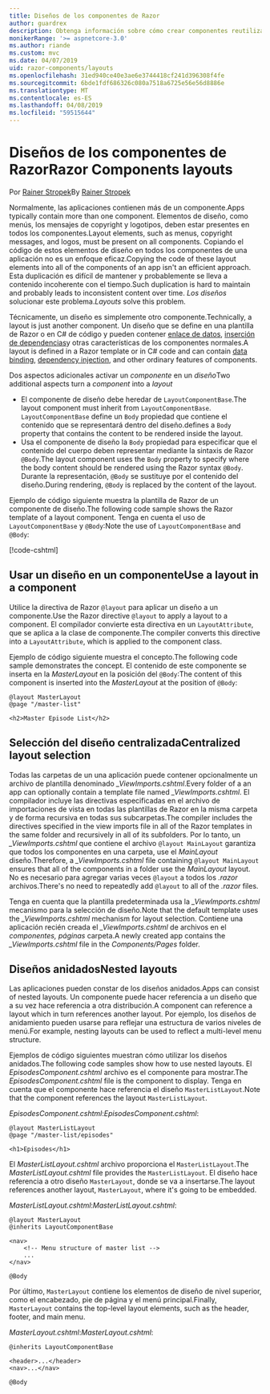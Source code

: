 ```yaml
---
title: Diseños de los componentes de Razor
author: guardrex
description: Obtenga información sobre cómo crear componentes reutilizables de diseño para las aplicaciones de componentes de Razor.
monikerRange: '>= aspnetcore-3.0'
ms.author: riande
ms.custom: mvc
ms.date: 04/07/2019
uid: razor-components/layouts
ms.openlocfilehash: 31ed940ce40e3ae6e3744418cf241d396308f4fe
ms.sourcegitcommit: 6bde1fdf686326c080a7518a6725e56e56d8886e
ms.translationtype: MT
ms.contentlocale: es-ES
ms.lasthandoff: 04/08/2019
ms.locfileid: "59515644"
---
```

# <a name="razor-components-layouts"></a><span data-ttu-id="f8f82-103">Diseños de los componentes de Razor</span><span class="sxs-lookup"><span data-stu-id="f8f82-103">Razor Components layouts</span></span>

<span data-ttu-id="f8f82-104">Por [Rainer Stropek](https://www.timecockpit.com)</span><span class="sxs-lookup"><span data-stu-id="f8f82-104">By [Rainer Stropek](https://www.timecockpit.com)</span></span>

<span data-ttu-id="f8f82-105">Normalmente, las aplicaciones contienen más de un componente.</span><span class="sxs-lookup"><span data-stu-id="f8f82-105">Apps typically contain more than one component.</span></span> <span data-ttu-id="f8f82-106">Elementos de diseño, como menús, los mensajes de copyright y logotipos, deben estar presentes en todos los componentes.</span><span class="sxs-lookup"><span data-stu-id="f8f82-106">Layout elements, such as menus, copyright messages, and logos, must be present on all components.</span></span> <span data-ttu-id="f8f82-107">Copiando el código de estos elementos de diseño en todos los componentes de una aplicación no es un enfoque eficaz.</span><span class="sxs-lookup"><span data-stu-id="f8f82-107">Copying the code of these layout elements into all of the components of an app isn't an efficient approach.</span></span> <span data-ttu-id="f8f82-108">Esta duplicación es difícil de mantener y probablemente se lleva a contenido incoherente con el tiempo.</span><span class="sxs-lookup"><span data-stu-id="f8f82-108">Such duplication is hard to maintain and probably leads to inconsistent content over time.</span></span> <span data-ttu-id="f8f82-109">*Los diseños* solucionar este problema.</span><span class="sxs-lookup"><span data-stu-id="f8f82-109">*Layouts* solve this problem.</span></span>

<span data-ttu-id="f8f82-110">Técnicamente, un diseño es simplemente otro componente.</span><span class="sxs-lookup"><span data-stu-id="f8f82-110">Technically, a layout is just another component.</span></span> <span data-ttu-id="f8f82-111">Un diseño que se define en una plantilla de Razor o en C# de código y pueden contener [enlace de datos](xref:razor-components/components#data-binding), [inserción de dependencias](xref:razor-components/dependency-injection)y otras características de los componentes normales.</span><span class="sxs-lookup"><span data-stu-id="f8f82-111">A layout is defined in a Razor template or in C# code and can contain [data binding](xref:razor-components/components#data-binding), [dependency injection](xref:razor-components/dependency-injection), and other ordinary features of components.</span></span>

<span data-ttu-id="f8f82-112">Dos aspectos adicionales activar un *componente* en un *diseño*</span><span class="sxs-lookup"><span data-stu-id="f8f82-112">Two additional aspects turn a *component* into a *layout*</span></span>

* <span data-ttu-id="f8f82-113">El componente de diseño debe heredar de `LayoutComponentBase`.</span><span class="sxs-lookup"><span data-stu-id="f8f82-113">The layout component must inherit from `LayoutComponentBase`.</span></span> `LayoutComponentBase` <span data-ttu-id="f8f82-114">define un `Body` propiedad que contiene el contenido que se representará dentro del diseño.</span><span class="sxs-lookup"><span data-stu-id="f8f82-114">defines a `Body` property that contains the content to be rendered inside the layout.</span></span>
* <span data-ttu-id="f8f82-115">Usa el componente de diseño la `Body` propiedad para especificar que el contenido del cuerpo deben representar mediante la sintaxis de Razor `@Body`.</span><span class="sxs-lookup"><span data-stu-id="f8f82-115">The layout component uses the `Body` property to specify where the body content should be rendered using the Razor syntax `@Body`.</span></span> <span data-ttu-id="f8f82-116">Durante la representación, `@Body` se sustituye por el contenido del diseño.</span><span class="sxs-lookup"><span data-stu-id="f8f82-116">During rendering, `@Body` is replaced by the content of the layout.</span></span>

<span data-ttu-id="f8f82-117">Ejemplo de código siguiente muestra la plantilla de Razor de un componente de diseño.</span><span class="sxs-lookup"><span data-stu-id="f8f82-117">The following code sample shows the Razor template of a layout component.</span></span> <span data-ttu-id="f8f82-118">Tenga en cuenta el uso de `LayoutComponentBase` y `@Body`:</span><span class="sxs-lookup"><span data-stu-id="f8f82-118">Note the use of `LayoutComponentBase` and `@Body`:</span></span>

[!code-cshtml[](layouts/sample_snapshot/3.x/MasterLayout.cshtml)]

## <a name="use-a-layout-in-a-component"></a><span data-ttu-id="f8f82-119">Usar un diseño en un componente</span><span class="sxs-lookup"><span data-stu-id="f8f82-119">Use a layout in a component</span></span>

<span data-ttu-id="f8f82-120">Utilice la directiva de Razor `@layout` para aplicar un diseño a un componente.</span><span class="sxs-lookup"><span data-stu-id="f8f82-120">Use the Razor directive `@layout` to apply a layout to a component.</span></span> <span data-ttu-id="f8f82-121">El compilador convierte esta directiva en un `LayoutAttribute`, que se aplica a la clase de componente.</span><span class="sxs-lookup"><span data-stu-id="f8f82-121">The compiler converts this directive into a `LayoutAttribute`, which is applied to the component class.</span></span>

<span data-ttu-id="f8f82-122">Ejemplo de código siguiente muestra el concepto.</span><span class="sxs-lookup"><span data-stu-id="f8f82-122">The following code sample demonstrates the concept.</span></span> <span data-ttu-id="f8f82-123">El contenido de este componente se inserta en la *MasterLayout* en la posición del `@Body`:</span><span class="sxs-lookup"><span data-stu-id="f8f82-123">The content of this component is inserted into the *MasterLayout* at the position of `@Body`:</span></span>

```cshtml
@layout MasterLayout
@page "/master-list"

<h2>Master Episode List</h2>
```

## <a name="centralized-layout-selection"></a><span data-ttu-id="f8f82-124">Selección del diseño centralizada</span><span class="sxs-lookup"><span data-stu-id="f8f82-124">Centralized layout selection</span></span>

<span data-ttu-id="f8f82-125">Todas las carpetas de un una aplicación puede contener opcionalmente un archivo de plantilla denominado *_ViewImports.cshtml*.</span><span class="sxs-lookup"><span data-stu-id="f8f82-125">Every folder of a an app can optionally contain a template file named *_ViewImports.cshtml*.</span></span> <span data-ttu-id="f8f82-126">El compilador incluye las directivas especificadas en el archivo de importaciones de vista en todas las plantillas de Razor en la misma carpeta y de forma recursiva en todas sus subcarpetas.</span><span class="sxs-lookup"><span data-stu-id="f8f82-126">The compiler includes the directives specified in the view imports file in all of the Razor templates in the same folder and recursively in all of its subfolders.</span></span> <span data-ttu-id="f8f82-127">Por lo tanto, un *_ViewImports.cshtml* que contiene el archivo `@layout MainLayout` garantiza que todos los componentes en una carpeta, use el *MainLayout* diseño.</span><span class="sxs-lookup"><span data-stu-id="f8f82-127">Therefore, a *_ViewImports.cshtml* file containing `@layout MainLayout` ensures that all of the components in a folder use the *MainLayout* layout.</span></span> <span data-ttu-id="f8f82-128">No es necesario para agregar varias veces `@layout` a todos los *.razor* archivos.</span><span class="sxs-lookup"><span data-stu-id="f8f82-128">There's no need to repeatedly add `@layout` to all of the *.razor* files.</span></span>

<span data-ttu-id="f8f82-129">Tenga en cuenta que la plantilla predeterminada usa la *_ViewImports.cshtml* mecanismo para la selección de diseño.</span><span class="sxs-lookup"><span data-stu-id="f8f82-129">Note that the default template uses the *_ViewImports.cshtml* mechanism for layout selection.</span></span> <span data-ttu-id="f8f82-130">Contiene una aplicación recién creada el *_ViewImports.cshtml* de archivos en el *componentes, páginas* carpeta.</span><span class="sxs-lookup"><span data-stu-id="f8f82-130">A newly created app contains the *_ViewImports.cshtml* file in the *Components/Pages* folder.</span></span>

## <a name="nested-layouts"></a><span data-ttu-id="f8f82-131">Diseños anidados</span><span class="sxs-lookup"><span data-stu-id="f8f82-131">Nested layouts</span></span>

<span data-ttu-id="f8f82-132">Las aplicaciones pueden constar de los diseños anidados.</span><span class="sxs-lookup"><span data-stu-id="f8f82-132">Apps can consist of nested layouts.</span></span> <span data-ttu-id="f8f82-133">Un componente puede hacer referencia a un diseño que a su vez hace referencia a otra distribución.</span><span class="sxs-lookup"><span data-stu-id="f8f82-133">A component can reference a layout which in turn references another layout.</span></span> <span data-ttu-id="f8f82-134">Por ejemplo, los diseños de anidamiento pueden usarse para reflejar una estructura de varios niveles de menú.</span><span class="sxs-lookup"><span data-stu-id="f8f82-134">For example, nesting layouts can be used to reflect a multi-level menu structure.</span></span>

<span data-ttu-id="f8f82-135">Ejemplos de código siguientes muestran cómo utilizar los diseños anidados.</span><span class="sxs-lookup"><span data-stu-id="f8f82-135">The following code samples show how to use nested layouts.</span></span> <span data-ttu-id="f8f82-136">El *EpisodesComponent.cshtml* archivo es el componente para mostrar.</span><span class="sxs-lookup"><span data-stu-id="f8f82-136">The *EpisodesComponent.cshtml* file is the component to display.</span></span> <span data-ttu-id="f8f82-137">Tenga en cuenta que el componente hace referencia el diseño `MasterListLayout`.</span><span class="sxs-lookup"><span data-stu-id="f8f82-137">Note that the component references the layout `MasterListLayout`.</span></span>

<span data-ttu-id="f8f82-138">*EpisodesComponent.cshtml*:</span><span class="sxs-lookup"><span data-stu-id="f8f82-138">*EpisodesComponent.cshtml*:</span></span>

```cshtml
@layout MasterListLayout
@page "/master-list/episodes"

<h1>Episodes</h1>
```

<span data-ttu-id="f8f82-139">El *MasterListLayout.cshtml* archivo proporciona el `MasterListLayout`.</span><span class="sxs-lookup"><span data-stu-id="f8f82-139">The *MasterListLayout.cshtml* file provides the `MasterListLayout`.</span></span> <span data-ttu-id="f8f82-140">El diseño hace referencia a otro diseño `MasterLayout`, donde se va a insertarse.</span><span class="sxs-lookup"><span data-stu-id="f8f82-140">The layout references another layout, `MasterLayout`, where it's going to be embedded.</span></span>

<span data-ttu-id="f8f82-141">*MasterListLayout.cshtml*:</span><span class="sxs-lookup"><span data-stu-id="f8f82-141">*MasterListLayout.cshtml*:</span></span>

```cshtml
@layout MasterLayout
@inherits LayoutComponentBase

<nav>
    <!-- Menu structure of master list -->
    ...
</nav>

@Body
```

<span data-ttu-id="f8f82-142">Por último, `MasterLayout` contiene los elementos de diseño de nivel superior, como el encabezado, pie de página y el menú principal.</span><span class="sxs-lookup"><span data-stu-id="f8f82-142">Finally, `MasterLayout` contains the top-level layout elements, such as the header, footer, and main menu.</span></span>

<span data-ttu-id="f8f82-143">*MasterLayout.cshtml*:</span><span class="sxs-lookup"><span data-stu-id="f8f82-143">*MasterLayout.cshtml*:</span></span>

```cshtml
@inherits LayoutComponentBase

<header>...</header>
<nav>...</nav>

@Body
```
